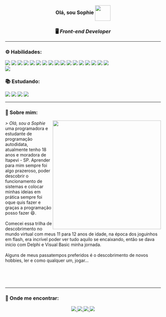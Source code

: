 <div align="center">
   <h3> Olá, sou Sophie <img src="https://c.tenor.com/HqyvGWPLC5UAAAAi/lain-serial-experiments-lain.gif" width="50" height="50"  align="center" />
   <h3> 🖥️ <i>Front-end Developer</i> </h3>
</div>
  <hr></hr>
<div>
  <h3> ⚙️ Habilidades: </h3>
  <img src="https://img.shields.io/badge/html5-%23E34F26.svg?style=for-the-badge&logo=html5&logoColor=white" />
  <img src="https://img.shields.io/badge/css3-%231572B6.svg?style=for-the-badge&logo=css3&logoColor=white" />
  <img src="https://img.shields.io/badge/SASS-hotpink.svg?style=for-the-badge&logo=SASS&logoColor=white" />
  <img src="https://img.shields.io/badge/javascript-%23323330.svg?style=for-the-badge&logo=javascript&logoColor=%23F7DF1E" />
  <img src="https://img.shields.io/badge/typescript-%23007ACC.svg?style=for-the-badge&logo=typescript&logoColor=white" />
  <img src="https://img.shields.io/badge/react-%2320232a.svg?style=for-the-badge&logo=react&logoColor=%2361DAFB" />
  <img src="https://img.shields.io/badge/redux-%23593d88.svg?style=for-the-badge&logo=redux&logoColor=white" />
  <img src="https://img.shields.io/badge/bootstrap-%23563D7C.svg?style=for-the-badge&logo=bootstrap&logoColor=white" />
  <img src="https://img.shields.io/badge/chakra-%234ED1C5.svg?style=for-the-badge&logo=chakraui&logoColor=white" />
  <img src="https://img.shields.io/badge/styled--components-DB7093?style=for-the-badge&logo=styled-components&logoColor=white" />
  <img src="https://img.shields.io/badge/tailwindcss-%2338B2AC.svg?style=for-the-badge&logo=tailwind-css&logoColor=white" />
  <img src="https://img.shields.io/badge/MUI-%230081CB.svg?style=for-the-badge&logo=mui&logoColor=white" />
  <img src="https://img.shields.io/badge/jquery-%230769AD.svg?style=for-the-badge&logo=jquery&logoColor=white" />
  <img src="https://img.shields.io/badge/JWT-black?style=for-the-badge&logo=JSON%20web%20tokens" />
  <img src="https://img.shields.io/badge/yarn-%232C8EBB.svg?style=for-the-badge&logo=yarn&logoColor=white"/>
  <img src="https://img.shields.io/badge/git-%23F05033.svg?style=for-the-badge&logo=git&logoColor=white" />
  <img src="https://img.shields.io/badge/Linux-FCC624?style=for-the-badge&logo=linux&logoColor=black" />
  <div>
  <img src="https://github-readme-stats.vercel.app/api/top-langs/?username=sophiecalixto&layout=compact&theme=omni" />
  </div>
  <h3> 📚 Estudando: </h3>
  <img src="https://img.shields.io/badge/python-3670A0?style=for-the-badge&logo=python&logoColor=ffdd54" />
  <img src="https://img.shields.io/badge/-GraphQL-E10098?style=for-the-badge&logo=graphql&logoColor=white" />
  <img src="https://img.shields.io/badge/dart-%230175C2.svg?style=for-the-badge&logo=dart&logoColor=white" />
  <img src="https://img.shields.io/badge/react_native-%2320232a.svg?style=for-the-badge&logo=react&logoColor=%2361DAFB"/>
</div>
<hr></hr>
<div>
   <h3> 👋 Sobre mim: </h3>

   <img src="https://64.media.tumblr.com/e268a670c258656a5f1336e99c9d342a/92915ad4ed73cc67-b1/s2048x3072/e73296020c1f1ae0ddb54725da54130389e09d67.pnj"  width ="350" height="350" align="right"/>

   <p>  <i> > Olá, sou a Sophie </i> uma programadora e estudante de programação autodidata, atualmente tenho 18 anos e moradora de Itapevi - SP. Aprender para mim sempre foi algo prazeroso, poder descobrir o funcionamento de sistemas e colocar minhas ideias em prática sempre foi oque quis fazer e graças a programação posso fazer 😄.<br><br>
  Comecei essa trilha de descobrimento no mundo virtual com meus 11 para 12 anos de idade, na época dos joguinhos em flash, era incrível poder ver tudo aquilo se encaixando, então se dava inicio com Delphi e Visual Basic minha jornada.<br><br>
  Alguns de meus passatempos preferidos é o descobrimento de novos hobbies, ler e como qualquer um, jogar... <br><br>
   </p><br><br>
   <hr></hr>
   <h3> 📌 Onde me encontrar: </h3>
   
   <div align="center">
     <a href="https://www.linkedin.com/in/sophiecalixto/" target="_blank"><img src="https://img.shields.io/badge/linkedin-%230077B5.svg?style=for-the-badge&logo=linkedin&logoColor=white"</a>
     <a href="https://twitter.com/SophieCalixto" target="_blank"><img src="https://img.shields.io/badge/Twitter-%231DA1F2.svg?style=for-the-badge&logo=Twitter&logoColor=white"</a>
      <a href="https://api.whatsapp.com/send?phone=5519983710135&text=Ol%C3%A1,%20acessei%20seu%20Link%20Personalizado%20What%27s%20Link" target="_blank"><img src="https://img.shields.io/badge/WhatsApp-25D366?style=for-the-badge&logo=whatsapp&logoColor=white"</a>
     <a href="https://discord.gg/VHZknj3C" target="_blank"><img src="https://img.shields.io/badge/%3CServer%3E-%237289DA.svg?style=for-the-badge&logo=discord&logoColor=white"</a>
   </div>

</div>
